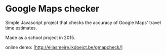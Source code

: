 # Google Maps checker

Simple Javascript project that checks the accuracy of Google Maps' travel time estimates.

Made as a school project in 2015.

online demo: [http://eliasmeire.ikdoeict.be/gmapcheck/]
